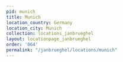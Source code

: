 ```yaml
---
pid: munich
title: Munich
location_country: Germany
location_city: Munich
collection: locations_janbrueghel
layout: locationpage_janbrueghel
order: '064'
permalink: "/janbrueghel/locations/munich"
---
```

